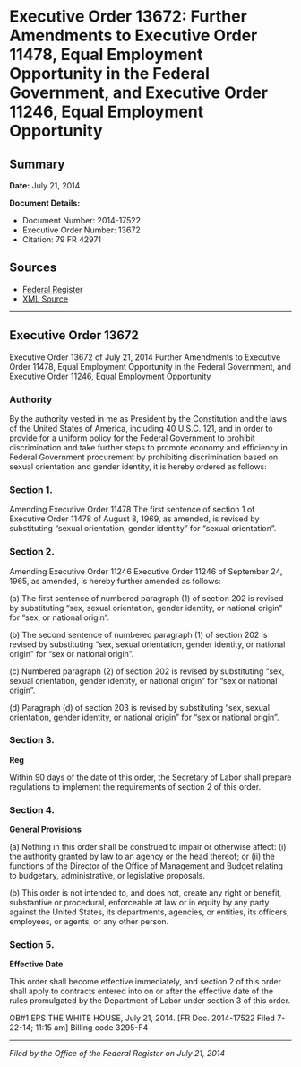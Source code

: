 # Executive Order 13672: Further Amendments to Executive Order 11478, Equal Employment Opportunity in the Federal Government, and Executive Order 11246, Equal Employment Opportunity

## Summary

**Date:** July 21, 2014

**Document Details:**
- Document Number: 2014-17522
- Executive Order Number: 13672
- Citation: 79 FR 42971

## Sources
- [Federal Register](https://www.federalregister.gov/documents/2014/07/23/2014-17522/further-amendments-to-executive-order-11478-equal-employment-opportunity-in-the-federal-government)
- [XML Source](https://www.federalregister.gov/documents/full_text/xml/2014/07/23/2014-17522.xml)

---

## Executive Order 13672

Executive Order 13672 of July 21, 2014
Further Amendments to Executive Order 11478, Equal Employment Opportunity in the Federal Government, and Executive Order 11246, Equal Employment Opportunity
### Authority

By the authority vested in me as President by the Constitution and the laws of the United States of America, including 40 U.S.C. 121, and in order to provide for a uniform policy for the Federal Government to prohibit discrimination and take further steps to promote economy and efficiency in Federal Government procurement by prohibiting discrimination based on sexual orientation and gender identity, it is hereby ordered as follows:
### Section 1.

Amending Executive Order 11478
The first sentence of section 1 of Executive Order 11478 of August 8, 1969, as amended, is revised by substituting “sexual orientation, gender identity” for “sexual orientation”.
### Section 2.

Amending Executive Order 11246
Executive Order 11246 of September 24, 1965, as amended, is hereby further amended as follows:

(a) The first sentence of numbered paragraph (1) of section 202 is revised by substituting “sex, sexual orientation, gender identity, or national origin” for “sex, or national origin”.

(b) The second sentence of numbered paragraph (1) of section 202 is revised by substituting “sex, sexual orientation, gender identity, or national origin” for “sex or national origin”.

(c) Numbered paragraph (2) of section 202 is revised by substituting “sex, sexual orientation, gender identity, or national origin” for “sex or national origin”.

(d) Paragraph (d) of section 203 is revised by substituting “sex, sexual orientation, gender identity, or national origin” for “sex or national origin”.
### Section 3.

**Reg**

Within 90 days of the date of this order, the Secretary of Labor shall prepare regulations to implement the requirements of section 2 of this order.
### Section 4.

**General Provisions**

(a) Nothing in this order shall be construed to impair or otherwise affect:
    (i) the authority granted by law to an agency or the head thereof; or
    (ii) the functions of the Director of the Office of Management and Budget relating to budgetary, administrative, or legislative proposals.

(b) This order is not intended to, and does not, create any right or benefit, substantive or procedural, enforceable at law or in equity by any party against the United States, its departments, agencies, or entities, its officers, employees, or agents, or any other person.
### Section 5.

**Effective Date**

This order shall become effective immediately, and section 2 of this order shall apply to contracts entered into on or after the effective date of the rules promulgated by the Department of Labor under section 3 of this order.

OB#1.EPS
THE WHITE HOUSE,
July 21, 2014.
[FR Doc. 2014-17522
Filed 7-22-14; 11:15 am]
Billing code 3295-F4

---

*Filed by the Office of the Federal Register on July 21, 2014*
